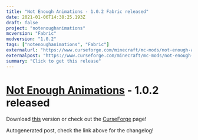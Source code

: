```yaml
---
title: "Not Enough Animations - 1.0.2 Fabric released"
date: 2021-01-06T14:38:25.193Z
draft: false
project: "notenoughanimations"
mcversion: "Fabric"
modversion: "1.0.2"
tags: ["notenoughanimations", "Fabric"]
externalurl: "https://www.curseforge.com/minecraft/mc-mods/not-enough-animations/files/3160304"
externalpost: "https://www.curseforge.com/minecraft/mc-mods/not-enough-animations/files/3160304"
summary: "Click to get this release"
---
```

# [Not Enough Animations](/project/notenoughanimations) - 1.0.2 released
Download [this](https://www.curseforge.com/minecraft/mc-mods/not-enough-animations/files/3160304) version or check out the [CurseForge](https://www.curseforge.com/minecraft/mc-mods/not-enough-animations) page!

Autogenerated post, check the link above for the changelog!
